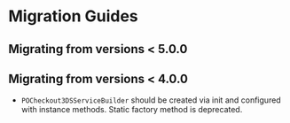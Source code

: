 # Migration Guides

## Migrating from versions < 5.0.0

## Migrating from versions < 4.0.0

- ``POCheckout3DSServiceBuilder`` should be created via init and configured with instance methods. Static factory 
method is deprecated.
